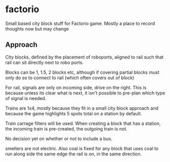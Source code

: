 # factorio
Small based city block stuff for Factorio game.  Mostly a place to record thoughts now but may change

## Approach

City blocks, defined by the placement of roboports, aligned to rail such that rail can sit directly next to robo ports.

Blocks can be 1, 1.5, 2 blocks etc, although if covering partial blocks must only do so to connect to rail (which often covers out of block)

For rail, signals are only on incoming side, drive on the right.  This is because unless its clear what is next, it isn't possible to pre-plan which type of signal is needed.

Trains are 1x4, mostly because they fit in a small city block approach and because the game highlights 5 spots total on a station by default.

Train carrage filters will be used.  When creating a block that has a station, the incoming train is pre-created, the outgoing train is not.

No decision yet on whether or not to include a bus.

smelters are not electric.  Also coal is fixed for any block that uses coal to run along side the same edge the rail is on, in the same direction.
